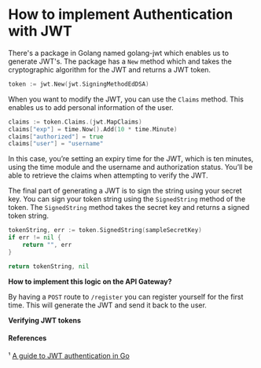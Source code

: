 # How to implement Authentication with JWT

There's a package in Golang named golang-jwt which enables us to generate JWT's. The package has a `New` method which and takes the cryptographic algorithm for the JWT and returns a JWT token.

```go
token := jwt.New(jwt.SigningMethodEdDSA)
```

When you want to modify the JWT, you can use the `Claims` method. This enables us to add personal information of the user.

```go
claims := token.Claims.(jwt.MapClaims)
claims["exp"] = time.Now().Add(10 * time.Minute)
claims["authorized"] = true
claims["user"] = "username"
```

In this case, you’re setting an expiry time for the JWT, which is ten minutes, using the time module and the username and authorization status. You’ll be able to retrieve the claims when attempting to verify the JWT.

The final part of generating a JWT is to sign the string using your secret key. You can sign your token string using the `SignedString` method of the token. The `SignedString` method takes the secret key and returns a signed token string.

```go
tokenString, err := token.SignedString(sampleSecretKey)
if err != nil {
    return "", err
}

return tokenString, nil
```

**How to implement this logic on the API Gateway?**

By having a `POST` route to `/register` you can register yourself for the first time. This will generate the JWT and send it back to the user.

**Verifying JWT tokens**

#### References

¹ [A guide to JWT authentication in Go](https://blog.logrocket.com/jwt-authentication-go/)
